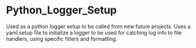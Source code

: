 # Python_Logger_Setup
Used as a python logger setup to be called from new future projects. Uses a yaml setup file to initialize a logger to be used for catching log info to file handlers, using specific filters and formatting.
